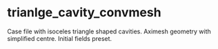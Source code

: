 # trianlge_cavity_convmesh
Case file with isoceles triangle shaped cavities.
Aximesh geometry with simplified centre.
Initial fields preset.
